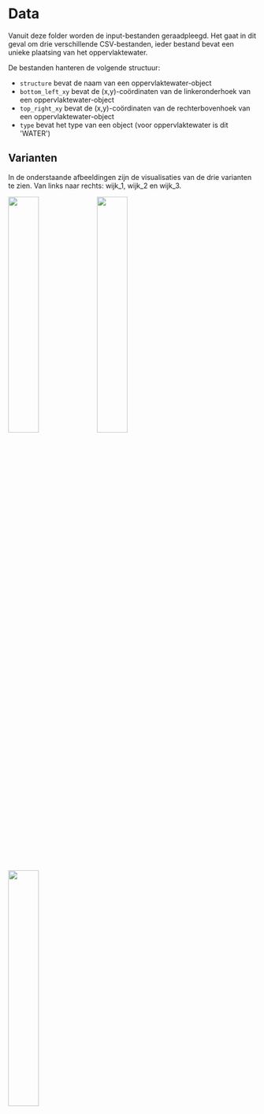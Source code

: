 # Data
Vanuit deze folder worden de input-bestanden geraadpleegd. Het gaat in dit geval om drie verschillende CSV-bestanden, ieder bestand bevat een unieke plaatsing van het oppervlaktewater.

De bestanden hanteren de volgende structuur:
* `structure` bevat de naam van een oppervlaktewater-object
* `bottom_left_xy` bevat de (x,y)-coördinaten van de linkeronderhoek van een oppervlaktewater-object
* `top_right_xy`  bevat de (x,y)-coördinaten van de rechterbovenhoek van een oppervlaktewater-object
* `type` bevat het type van een object (voor oppervlaktewater is dit 'WATER') 

## Varianten
In de onderstaande afbeeldingen zijn de visualisaties van de drie varianten te zien. Van links naar rechts: wijk_1, wijk_2 en wijk_3.

<img src="https://github.com/JopRijks/Amstelhaege/blob/master/doc/wijk_1.png" width=35%> <img src="https://github.com/JopRijks/Amstelhaege/blob/master/doc/wijk_2.png" width=35%> <img src="https://github.com/JopRijks/Amstelhaege/blob/master/doc/wijk_3.png" width=35%>
